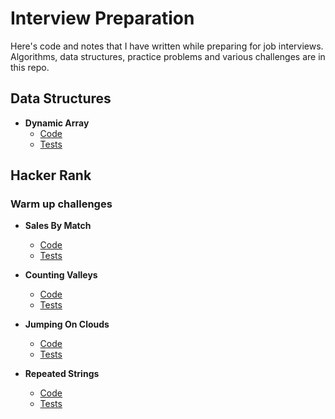 # Interview Preparation
Here's code and notes that I have written while preparing for job interviews. Algorithms, data structures, practice problems and various challenges are in this repo.

## Data Structures

- **Dynamic Array**
  - [Code](https://github.com/bsaranga/interview-prep/blob/main/DataStructures/DynamicArrays/DynamicArray.cs)
  - [Tests](https://github.com/bsaranga/interview-prep/blob/main/DataStructures_Tests/DynamicArrayTests.cs)


## Hacker Rank
### Warm up challenges

- **Sales By Match**
  - [Code](https://github.com/bsaranga/interview-prep/blob/main/HackerRank/InterviewPreparationKit/WarmupChallenges/SalesByMatch.cs)
  - [Tests](https://github.com/bsaranga/interview-prep/blob/main/HackerRank/InterviewPreparationKit/WarmupChallenges_Tests/SalesByMatchTests.cs)

- **Counting Valleys**
  - [Code](https://github.com/bsaranga/interview-prep/blob/main/HackerRank/InterviewPreparationKit/WarmupChallenges/CountingValleys.cs)
  - [Tests](https://github.com/bsaranga/interview-prep/blob/main/HackerRank/InterviewPreparationKit/WarmupChallenges_Tests/CountingValleys_Tests.cs)

- **Jumping On Clouds**
  - [Code](https://github.com/bsaranga/interview-prep/blob/main/HackerRank/InterviewPreparationKit/WarmupChallenges/JumpingOnClouds.cs)
  - [Tests](https://github.com/bsaranga/interview-prep/blob/main/HackerRank/InterviewPreparationKit/WarmupChallenges_Tests/JumpingOnClouds_Tests.cs)

- **Repeated Strings**
  - [Code](https://github.com/bsaranga/interview-prep/blob/main/HackerRank/InterviewPreparationKit/WarmupChallenges/RepeatedStrings.cs)
  - [Tests](https://github.com/bsaranga/interview-prep/blob/main/HackerRank/InterviewPreparationKit/WarmupChallenges_Tests/RepeatedStrings_Tests.cs)
